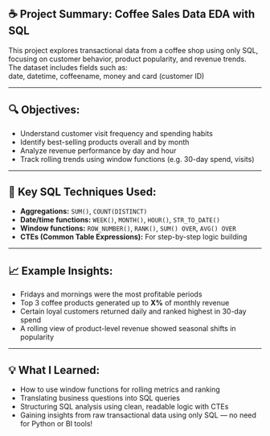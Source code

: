 ## ☕ Project Summary: Coffee Sales Data EDA with SQL

This project explores transactional data from a coffee shop using only SQL, focusing on customer behavior, product popularity, and revenue trends.  
The dataset includes fields such as:  
date, datetime, coffeename, money and card (customer ID)

---

## 🔍 Objectives:
- Understand customer visit frequency and spending habits  
- Identify best-selling products overall and by month  
- Analyze revenue performance by day and hour  
- Track rolling trends using window functions (e.g. 30-day spend, visits)  

---

## 🧠 Key SQL Techniques Used:
- **Aggregations:** `SUM()`, `COUNT(DISTINCT)`  
- **Date/time functions:** `WEEK()`, `MONTH()`, `HOUR()`, `STR_TO_DATE()`  
- **Window functions:** `ROW_NUMBER()`, `RANK()`, `SUM() OVER`, `AVG() OVER`  
- **CTEs (Common Table Expressions):** For step-by-step logic building  

---

## 📈 Example Insights:
- Fridays and mornings were the most profitable periods  
- Top 3 coffee products generated up to **X%** of monthly revenue  
- Certain loyal customers returned daily and ranked highest in 30-day spend  
- A rolling view of product-level revenue showed seasonal shifts in popularity  

---

## 💡 What I Learned:
- How to use window functions for rolling metrics and ranking  
- Translating business questions into SQL queries  
- Structuring SQL analysis using clean, readable logic with CTEs  
- Gaining insights from raw transactional data using only SQL — no need for Python or BI tools!

